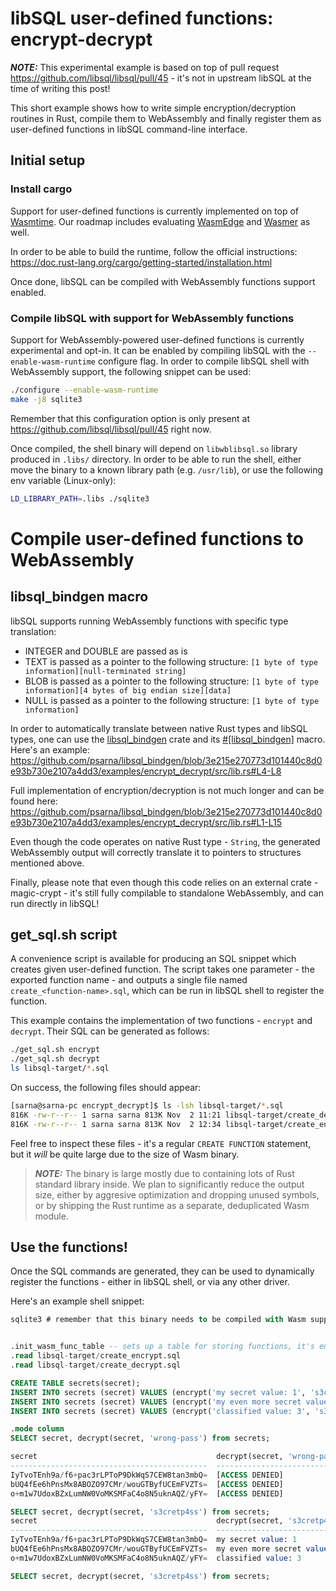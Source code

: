 # libSQL user-defined functions: encrypt-decrypt

**_NOTE:_** This experimental example is based on top of pull request https://github.com/libsql/libsql/pull/45 - it's not in upstream libSQL at the time of writing this post!

This short example shows how to write simple encryption/decryption routines in Rust, compile them to WebAssembly and finally register them as user-defined functions in libSQL command-line interface.

## Initial setup
### Install cargo
Support for user-defined functions is currently implemented on top of [Wasmtime](https://github.com/bytecodealliance/wasmtime). Our roadmap includes evaluating [WasmEdge](https://github.com/WasmEdge/WasmEdge) and [Wasmer](https://github.com/wasmerio/wasmer) as well. 

In order to be able to build the runtime, follow the official instructions: https://doc.rust-lang.org/cargo/getting-started/installation.html

Once done, libSQL can be compiled with WebAssembly functions support enabled.

### Compile libSQL with support for WebAssembly functions
Support for WebAssembly-powered user-defined functions is currently experimental and opt-in. It can be enabled by compiling libSQL with the `--enable-wasm-runtime` configure flag. In order to compile libSQL shell with WebAssembly support, the following snippet can be used:

```sh
./configure --enable-wasm-runtime
make -j8 sqlite3
```

Remember that this configuration option is only present at https://github.com/libsql/libsql/pull/45 right now.

Once compiled, the shell binary will depend on `libwblibsql.so` library produced in `.libs/` directory.
In order to be able to run the shell, either move the binary to a known library path (e.g. `/usr/lib`),
or use the following env variable (Linux-only):
```sh
LD_LIBRARY_PATH=.libs ./sqlite3
```

# Compile user-defined functions to WebAssembly

## libsql\_bindgen macro
libSQL supports running WebAssembly functions with specific type translation: 
 - INTEGER and DOUBLE are passed as is
 - TEXT is passed as a pointer to the following structure:
    `[1 byte of type information][null-terminated string]`
 - BLOB is passed as a pointer to the following structure:
    `[1 byte of type information][4 bytes of big endian size][data]`
 - NULL is passed as a pointer to the following structure:
    `[1 byte of type information]`

In order to automatically translate between native Rust types and libSQL types,
one can use the [libsql\_bindgen](https://crates.io/crates/libsql_bindgen) crate
and its [#[libsql\_bindgen]](https://docs.rs/libsql_bindgen/latest/libsql_bindgen/attr.libsql_bindgen.html) macro. Here's an example:
https://github.com/psarna/libsql_bindgen/blob/3e215e270773d101440c8d0e93b730e2107a4dd3/examples/encrypt_decrypt/src/lib.rs#L4-L8

Full implementation of encryption/decryption is not much longer and can be found here:
https://github.com/psarna/libsql_bindgen/blob/3e215e270773d101440c8d0e93b730e2107a4dd3/examples/encrypt_decrypt/src/lib.rs#L1-L15

Even though the code operates on native Rust type - `String`, the generated WebAssembly output will correctly translate it to pointers to structures mentioned above.

Finally, please note that even though this code relies on an external crate - magic-crypt - it's still fully compilable to standalone WebAssembly, and can run directly in libSQL!

## get\_sql.sh script

A convenience script is available for producing an SQL snippet which creates given user-defined function. The script takes one parameter - the exported function name - and outputs a single file named `create_<function-name>.sql`, which can be run in libSQL shell to register the function.

This example contains the implementation of two functions - `encrypt` and `decrypt`. Their SQL can be generated as follows:
```sh
./get_sql.sh encrypt
./get_sql.sh decrypt
ls libsql-target/*.sql
```
On success, the following files should appear:
```sh
[sarna@sarna-pc encrypt_decrypt]$ ls -lsh libsql-target/*.sql
816K -rw-r--r-- 1 sarna sarna 813K Nov  2 11:21 libsql-target/create_decrypt.sql
816K -rw-r--r-- 1 sarna sarna 813K Nov  2 12:34 libsql-target/create_encrypt.sql
```

Feel free to inspect these files - it's a regular `CREATE FUNCTION` statement, but it *will* be quite large due to the size of Wasm binary.

> **_NOTE:_** The binary is large mostly due to containing lots of Rust standard library inside. We plan to significantly reduce the output size, either by aggresive optimization and dropping unused symbols, or by shipping the Rust runtime as a separate, deduplicated Wasm module.

## Use the functions!
Once the SQL commands are generated, they can be used to dynamically register the functions - either in libSQL shell, or via any other driver.

Here's an example shell snippet:
```sql
sqlite3 # remember that this binary needs to be compiled with Wasm support


.init_wasm_func_table -- sets up a table for storing functions, it's enough to invoke it once per session
.read libsql-target/create_encrypt.sql
.read libsql-target/create_decrypt.sql

CREATE TABLE secrets(secret);
INSERT INTO secrets (secret) VALUES (encrypt('my secret value: 1', 's3cretp4ss'));
INSERT INTO secrets (secret) VALUES (encrypt('my even more secret value: 2', 's3cretp4ss'));
INSERT INTO secrets (secret) VALUES (encrypt('classified value: 3', 's3cretp4ss'));

.mode column
SELECT secret, decrypt(secret, 'wrong-pass') from secrets;

secret                                        decrypt(secret, 'wrong-pass')
--------------------------------------------  -----------------------------
IyTvoTEnh9a/f6+pac3rLPToP9DkWqS7CEW8tan3mbQ=  [ACCESS DENIED]              
bUQ4fEe6hPnsMx8ABOZO97CMr/wouGTByfUCEmFVZTs=  [ACCESS DENIED]              
o+m1w7UdoxBZxLumNW0VoMKSMFaC4o8N5uknAQZ/yFY=  [ACCESS DENIED] 

SELECT secret, decrypt(secret, 's3cretp4ss') from secrets;
secret                                        decrypt(secret, 's3cretp4ss')
--------------------------------------------  -----------------------------
IyTvoTEnh9a/f6+pac3rLPToP9DkWqS7CEW8tan3mbQ=  my secret value: 1           
bUQ4fEe6hPnsMx8ABOZO97CMr/wouGTByfUCEmFVZTs=  my even more secret value: 2 
o+m1w7UdoxBZxLumNW0VoMKSMFaC4o8N5uknAQZ/yFY=  classified value: 3 

SELECT secret, decrypt(secret, 's3cretp4ss') from secrets;

```

